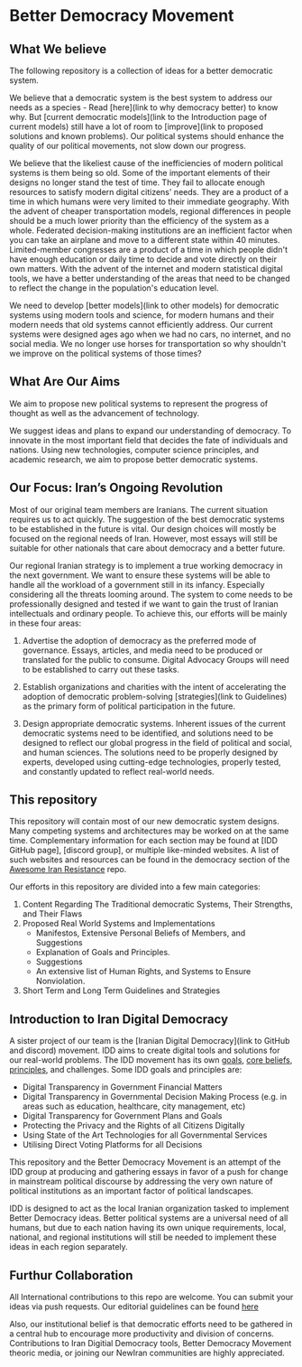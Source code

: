 ﻿
# Better Democracy Movement
## What We believe
The following repository is a collection of ideas for a better democratic system.

We believe that a democratic system is the best system to address our needs as a species - Read [here](link to why democracy better) to know why. But [current democratic models](link to the Introduction page of current models) still have a lot of room to [improve](link to proposed solutions and known problems). Our political systems should enhance the quality of our political movements, not slow down our progress.

We believe that the likeliest cause of the inefficiencies of modern political systems is them being so old. Some of the important elements of their designs no longer stand the test of time. They fail to allocate enough resources to satisfy modern digital citizens' needs. They are a product of a time in which humans were very limited to their immediate geography. With the advent of cheaper transportation models, regional differences in people should be a much lower priority than the efficiency of the system as a whole. Federated decision-making institutions are an inefficient factor when you can take an airplane and move to a different state within 40 minutes. Limited-member congresses are a product of a time in which people didn't have enough education or daily time to decide and vote directly on their own matters. With the advent of the internet and modern statistical digital tools, we have a better understanding of the areas that need to be changed to reflect the change in the population's education level.

We need to develop [better models](link to other models) for democratic systems using modern tools and science, for modern humans and their modern needs that old systems cannot efficiently address. Our current systems were designed ages ago when we had no cars, no internet, and no social media. We no longer use horses for transportation so why shouldn't we improve on the political systems of those times?

## What Are Our Aims

We aim to propose new political systems to represent the progress of thought as well as the advancement of technology.

We suggest ideas and plans to expand our understanding of democracy. To innovate in the most important field that decides the fate of individuals and nations. Using new technologies, computer science principles, and academic research, we aim to propose better democratic systems.

## Our Focus: Iran’s Ongoing Revolution

Most of our original team members are Iranians. The current situation requires us to act quickly. The suggestion of the best democratic systems to be established in the future is vital. Our design choices will mostly be focused on the regional needs of Iran. However, most essays will still be suitable for other nationals that care about democracy and a better future.

Our regional Iranian strategy is to implement a true working democracy in the next government. We want to ensure these systems will be able to handle all the workload of a government still in its infancy. Especially considering all the threats looming around. The system to come needs to be professionally designed and tested if we want to gain the trust of Iranian intellectuals and ordinary people. To achieve this, our efforts will be mainly in these four areas:

1. Advertise the adoption of democracy as the preferred mode of governance. Essays, articles, and media need to be produced or translated for the public to consume. Digital Advocacy Groups will need to be established to carry out these tasks.

2. Establish organizations and charities with the intent of accelerating the adoption of democratic problem-solving [strategies](link to Guidelines) as the primary form of political participation in the future.

3. Design appropriate democratic systems. Inherent issues of the current democratic systems need to be identified, and solutions need to be designed to reflect our global progress in the field of political and social, and human sciences. The solutions need to be properly designed by experts, developed using cutting-edge technologies, properly tested, and constantly updated to reflect real-world needs.

## This repository

This repository will contain most of our new democratic system designs. Many competing systems and architectures may be worked on at the same time. Complementary information for each section may be found at [IDD GitHub page], [discord group], or multiple like-minded websites. A list of such websites and resources can be found in the democracy section of the [Awesome Iran Resistance](https://github.com/Jiwe-Mobarez/Awesome-Iran-Resistance) repo.

Our efforts in this repository are divided into a few main categories:

1. Content Regarding The Traditional democratic Systems, Their Strengths, and Their Flaws
2. Proposed Real World Systems and Implementations
	- Manifestos, Extensive Personal Beliefs of Members, and Suggestions
	- Explanation of Goals and Principles.
	- Suggestions
	- An extensive list of Human Rights, and Systems to Ensure Nonviolation.
3. Short Term and Long Term Guidelines and Strategies

## Introduction to Iran Digital Democracy

A sister project of our team is the [Iranian Digital Democracy](link to GitHub and discord) movement. IDD aims to create digital tools and solutions for our real-world problems. The IDD movement has its own [goals](), [core beliefs](), [principles](), and challenges.
Some IDD goals and principles are:

- Digital Transparency in Government Financial Matters
- Digital Transparency in Governmental Decision Making Process (e.g. in areas such as education, healthcare, city management, etc)
- Digital Transparency for Government Plans and Goals
- Protecting the Privacy and the Rights of all Citizens Digitally
- Using State of the Art Technologies for all Governmental Services
- Utilising Direct Voting Platforms for all Decisions

This repository and the Better Democracy Movement is an attempt of the IDD group at producing and gathering essays in favor of a push for change in mainstream political discourse by addressing the very own nature of political institutions as an important factor of political landscapes.

IDD is designed to act as the local Iranian organization tasked to implement Better Democracy ideas. Better political systems are a universal need of all humans, but due to each nation having its own unique requirements, local, national, and regional institutions will still be needed to implement these ideas in each region separately.

## Furthur Collaboration

All International contributions to this repo are welcome. You can submit your ideas via push requests. Our editorial guidelines can be found [here]()

Also, our institutional belief is that democratic efforts need to be gathered in a central hub to encourage more productivity and division of concerns. Contributions to Iran Digitial Democracy tools, Better Democracy Movement theoric media, or joining our NewIran communities are highly appreciated.


